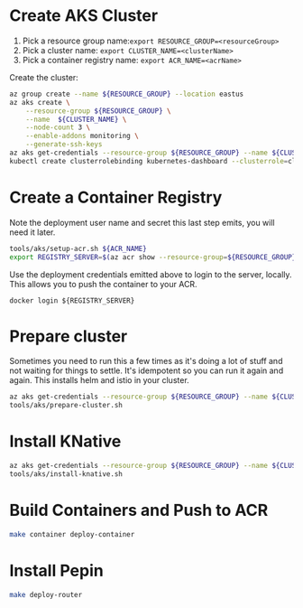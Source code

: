 
<!--
#
# Licensed to the Apache Software Foundation (ASF) under one or more
# contributor license agreements.  See the NOTICE file distributed with
# this work for additional information regarding copyright ownership.
# The ASF licenses this file to You under the Apache License, Version 2.0
# (the "License"); you may not use this file except in compliance with
# the License.  You may obtain a copy of the License at
#
#     http://www.apache.org/licenses/LICENSE-2.0
#
# Unless required by applicable law or agreed to in writing, software
# distributed under the License is distributed on an "AS IS" BASIS,
# WITHOUT WARRANTIES OR CONDITIONS OF ANY KIND, either express or implied.
# See the License for the specific language governing permissions and
# limitations under the License.
#
-->
# Create AKS Cluster

1. Pick a resource group name:`export RESOURCE_GROUP=<resourceGroup>`
1. Pick a cluster name: `export CLUSTER_NAME=<clusterName>`
1. Pick a container registry name: `export ACR_NAME=<acrName>`

Create the cluster:
```bash
az group create --name ${RESOURCE_GROUP} --location eastus
az aks create \
    --resource-group ${RESOURCE_GROUP} \
    --name  ${CLUSTER_NAME} \
    --node-count 3 \
    --enable-addons monitoring \
    --generate-ssh-keys
az aks get-credentials --resource-group ${RESOURCE_GROUP} --name ${CLUSTER_NAME} --admin
kubectl create clusterrolebinding kubernetes-dashboard --clusterrole=cluster-admin --serviceaccount=kube-system:kubernetes-dashboard
```

# Create a Container Registry
Note the deployment user name and secret this last step emits, you will need it later.
```bash
tools/aks/setup-acr.sh ${ACR_NAME}
export REGISTRY_SERVER=$(az acr show --resource-group=${RESOURCE_GROUP} --name=${ACR_NAME} --query 'loginServer' --output tsv)
```

Use the deployment credentials emitted above to login to the server, locally. This allows you to push the container to your ACR.
```
docker login ${REGISTRY_SERVER}
```

# Prepare cluster
Sometimes you need to run this a few times as it's doing a lot of stuff and not waiting for things to settle. It's idempotent so you can run it again and again.
This installs helm and istio in your cluster.
```bash
az aks get-credentials --resource-group ${RESOURCE_GROUP} --name ${CLUSTER_NAME} --admin
tools/aks/prepare-cluster.sh
```

# Install KNative
```bash
az aks get-credentials --resource-group ${RESOURCE_GROUP} --name ${CLUSTER_NAME} --admin
tools/aks/install-knative.sh
```

# Build Containers and Push to ACR
```bash
make container deploy-container
```

# Install Pepin
```bash
make deploy-router
```
